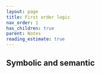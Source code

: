 ```yaml
---
layout: page
title: First order logic
nav_order: 1
has_children: true
parent: Notes
reading_estimate: true
---
```


## Symbolic and semantic

